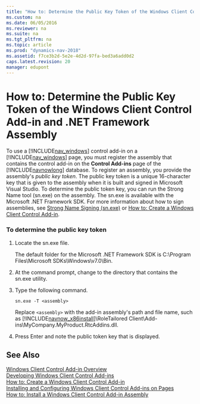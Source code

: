 ```yaml
---
title: "How to: Determine the Public Key Token of the Windows Client Control Add-in and .NET Framework Assembly"
ms.custom: na
ms.date: 06/05/2016
ms.reviewer: na
ms.suite: na
ms.tgt_pltfrm: na
ms.topic: article
ms.prod: "dynamics-nav-2018"
ms.assetid: f7ce3b2d-5e2e-4d2d-97fa-bed3a6add0d2
caps.latest.revision: 20
manager: edupont
---
```

# How to: Determine the Public Key Token of the Windows Client Control Add-in and .NET Framework Assembly
To use a [!INCLUDE[nav_windows](includes/nav_windows_md.md)] control add-in on a [!INCLUDE[nav_windows](includes/nav_windows_md.md)] page, you must register the assembly that contains the control add-in on the **Control Add-ins** page of the [!INCLUDE[navnowlong](includes/navnowlong_md.md)] database. To register an assembly, you provide the assembly's *public key token*. The public key token is a unique 16-character key that is given to the assembly when it is built and signed in Microsoft Visual Studio. To determine the public token key, you can run the Strong Name tool \(sn.exe\) on the assembly. The sn.exe is available with the Microsoft .NET Framework SDK. For more information about how to sign assemblies, see [Strong Name Signing \(sn.exe\)](http://go.microsoft.com/fwlink/?LinkID=150113&clcid=0x409) or [How to: Create a Windows Client Control Add-in](How-to--Create-a-Windows-Client-Control-Add-in.md).  
  
### To determine the public key token  
  
1.  Locate the sn.exe file.  
  
     The default folder for the Microsoft .NET Framework SDK is C:\\Program Files\\Microsoft SDKs\\Windows\\v7.0\\Bin.  
  
2.  At the command prompt, change to the directory that contains the sn.exe utility.  
  
3.  Type the following command.  
  
    ```  
    sn.exe -T <assembly>  
    ```  
  
     Replace `<assembly>` with the add-in assembly's path and file name, such as [!INCLUDE[navnow_x86install](includes/navnow_x86install_md.md)]\\RoleTailored Client\\Add-ins\\MyCompany.MyProduct.RtcAddins.dll.  
  
4.  Press Enter and note the public token key that is displayed.  
  
## See Also  
 [Windows Client Control Add-in Overview](Windows-Client-Control-Add-in-Overview.md)   
 [Developing Windows Client Control Add-ins](Developing-Windows-Client-Control-Add-ins.md)   
 [How to: Create a Windows Client Control Add-in](How-to--Create-a-Windows-Client-Control-Add-in.md)   
 [Installing and Configuring Windows Client Control Add-ins on Pages](Installing-and-Configuring-Windows-Client-Control-Add-ins-on-Pages.md)   
 [How to: Install a Windows Client Control Add-in Assembly](How-to--Install-a-Windows-Client-Control-Add-in-Assembly.md)
